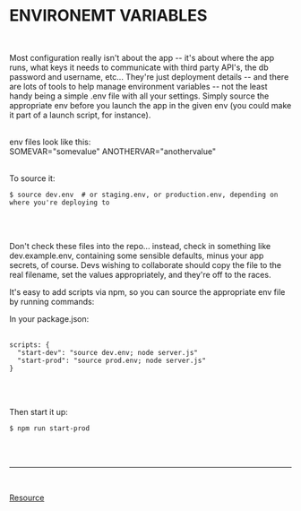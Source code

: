 # ENVIRONEMT VARIABLES

<br>

Most configuration really isn't about the app -- it's about where the app runs, what keys it needs to communicate with third party API's, the db password and username, etc... They're just deployment details -- and there are lots of tools to help manage environment variables -- not the least handy being a simple .env file with all your settings. Simply source the appropriate env before you launch the app in the given env (you could make it part of a launch script, for instance).
<br><br>

env files look like this:
<br>
SOMEVAR="somevalue"
ANOTHERVAR="anothervalue"
<br><br>

To source it:
<br>

    $ source dev.env  # or staging.env, or production.env, depending on where you're deploying to

<br><br>

Don't check these files into the repo... instead, check in something like dev.example.env, containing some sensible defaults, minus your app secrets, of course. Devs wishing to collaborate should copy the file to the real filename, set the values appropriately, and they're off to the races.
<br>

It's easy to add scripts via npm, so you can source the appropriate env file by running commands:
<br>

In your package.json:
<br><br>

    scripts: {
      "start-dev": "source dev.env; node server.js"
      "start-prod": "source prod.env; node server.js"
    }

<br><br>

Then start it up:
<br>

    $ npm run start-prod

<br><br>

<hr />
<br>

[Resource](https://www.google.com/search?q=ENV&rlz=1C5CHFA_enHR951HR951&oq=ENV&aqs=chrome..69i57j0i271l3j69i65l3j69i60.363j0j4&sourceid=chrome&ie=UTF-8)
